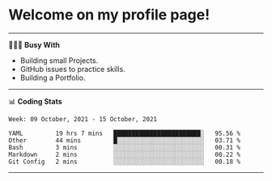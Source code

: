 # Welcome on my profile page!
<!-- print(("dralla"[::-1]+"s").capitalize()) -->

---
👨🏻‍💻 **Busy With**
* Building small Projects.
* GitHub issues to practice skills.
* Building a Portfolio.

---
📊 **Coding Stats**
<!--START_SECTION:waka-->
```text
Week: 09 October, 2021 - 15 October, 2021

YAML         19 hrs 7 mins   ████████████████████████░   95.56 % 
Other        44 mins         █░░░░░░░░░░░░░░░░░░░░░░░░   03.71 % 
Bash         3 mins          ░░░░░░░░░░░░░░░░░░░░░░░░░   00.31 % 
Markdown     2 mins          ░░░░░░░░░░░░░░░░░░░░░░░░░   00.22 % 
Git Config   2 mins          ░░░░░░░░░░░░░░░░░░░░░░░░░   00.18 % 
```
<!--END_SECTION:waka-->
---
